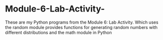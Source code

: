 # Module-6-Lab-Activity-
These are my Python programs from the Module 6: Lab Activity. Which uses the random module provides functions for generating random numbers with different distributions and the math module in Python
